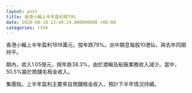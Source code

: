 ```yaml
---
layout: post
title: 香港小輪上半年盈利跌79%
date: 2020-08-18 22:49:24.000000000 +08:00
categories: rthk
---
```


香港小輪上半年盈利1816萬元，按年跌79%。派中期息每股10港仙，與去年同期持平。

期內，收入1.05億元，按年跌38.3%，由於渡輪及船廠業務收入減少。當中，50.5%屬於商舖毛租金收入。

集團指，上半年盈利主要來自商舖租金收入，預計下半年情況持續。
